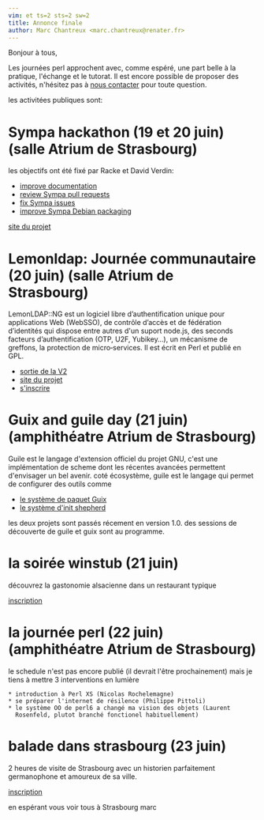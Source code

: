```yaml
---
vim: et ts=2 sts=2 sw=2
title: Annonce finale
author: Marc Chantreux <marc.chantreux@renater.fr>
---
```

Bonjour à tous,

Les journées perl approchent avec, comme espéré, une part belle à la
pratique, l'échange et le tutorat. Il est encore possible de proposer des
activités, n'hésitez pas à
[nous contacter](mailto:journees-perl-2019-contact@listes.renater.fr)
pour toute question.

les activitées publiques sont:

# Sympa hackathon (19 et 20 juin) (salle Atrium de Strasbourg)

les objectifs ont été fixé par Racke et David Verdin:

* [improve documentation](https://sympa-community.github.io/)
* [review Sympa pull requests](https://github.com/sympa-community/sympa/pulls)
* [fix Sympa issues](https://github.com/sympa-community/sympa/issues)
* [improve Sympa Debian packaging](https://salsa.debian.org/sympa-team/sympa)

[site du projet](http://sympa.org)

# Lemonldap: Journée communautaire (20 juin) (salle Atrium de Strasbourg)

LemonLDAP::NG est un logiciel libre d’authentification unique pour applications
Web (WebSSO), de contrôle d’accès et de fédération d’identités qui dispose entre autres
d'un suport node.js, des seconds facteurs d’authentification (OTP, U2F,
Yubikey…), un mécanisme de greffons, la protection de micro‐services. Il est écrit en
Perl et publié en GPL.

* [sortie de la V2](https://linuxfr.org/news/sortie-de-lemonldap-ng-2-0)
* [site du projet](http://lemonldap-ng.org/)
* [s'inscrire](https://framadate.org/rencontre-communautaire-llng-2019)

# Guix and guile day (21 juin) (amphithéatre Atrium de Strasbourg)

Guile est le langage d'extension officiel du projet GNU, c'est une
implémentation de scheme dont les récentes avancées permettent
d'envisager un bel avenir. coté écosystème, guile est le langage qui
permet de configurer des outils comme

* [le système de paquet Guix](https://www.gnu.org/software/guix/)
* [le système d'init shepherd](https://www.gnu.org/software/shepherd/)

les deux projets sont passés récement en version 1.0. des sessions de
découverte de guile et guix sont au programme.

# la soirée winstub (21 juin)

découvrez la gastonomie alsacienne dans un restaurant typique

[inscription](https://framadate.org/jp19sxbwinstub)

# la journée perl (22 juin) (amphithéatre Atrium de Strasbourg)

le schedule n'est pas encore publié (il devrait l'être prochainement)
mais je tiens à mettre 3 interventions en lumière

    * introduction à Perl XS (Nicolas Rochelemagne)
    * se préparer l'internet de résilence (Philippe Pittoli)
    * le système OO de perl6 a changé ma vision des objets (Laurent
      Rosenfeld, plutot branché fonctionel habituellement)

# balade dans strasbourg (23 juin)

2 heures de visite de Strasbourg avec un historien parfaitement germanophone et
amoureux de sa ville.

[inscription](https://framadate.org/jp19sxbtour)

en espérant vous voir tous à Strasbourg
marc

